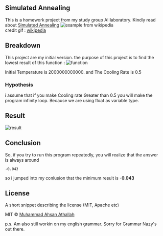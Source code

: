## Simulated Annealing
This is a homework project from my study group AI laboratory. Kindly read about [Simulated Annealing](https://en.wikipedia.org/wiki/Simulated_annealing)
                                ![example from wikipedia](https://upload.wikimedia.org/wikipedia/commons/d/d5/Hill_Climbing_with_Simulated_Annealing.gif)</br>
credit gif : [wikipedia](https://en.wikipedia.org/)


## Breakdown
This project are my initial version.
the purpose of this project is to find the lowest result of this function :
![function](https://github.com/ahsanatha/AI-Simulated-Annealing/blob/master/img/function.png)

Initial Temperature is 2000000000000.
and The Cooling Rate is 0.5

### Hypothesis
i assume that if you make Cooling rate Greater than 0.5 you will make the program infinity loop.
Because we are using float as variable type.


## Result
![result](https://github.com/ahsanatha/AI-Simulated-Annealing/blob/master/img/Result.png)

## Conclusion
So, if you try to run this program repeatedly, you will realize that the answer is always around
```
-0.043
```
so i jumped into my conlusion that the minimum result is **-0.043**

## License
A short snippet describing the license (MIT, Apache etc)

MIT © [Muhammad Ahsan Athallah](#)

p.s. Am also still workin on my english grammar. Sorry for Grammar Nazy's out there.
